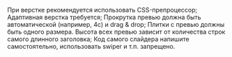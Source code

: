 При верстке рекомендуется использовать CSS-препроцессор;
Адаптивная верстка требуется;
Прокрутка превью должна быть автоматической (например, 4с) 
и drag & drop;
Плитки с превью должны быть одного размера. Высота всех превью зависит от количества строк самого длинного заголовка;
Код самого слайдера напишите самостоятельно, использовать swiper 
и т.п. запрещено.
